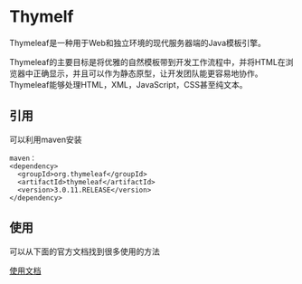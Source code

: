 # Thymelf
Thymeleaf是一种用于Web和独立环境的现代服务器端的Java模板引擎。

Thymeleaf的主要目标是将优雅的自然模板带到开发工作流程中，并将HTML在浏览器中正确显示，并且可以作为静态原型，让开发团队能更容易地协作。Thymeleaf能够处理HTML，XML，JavaScript，CSS甚至纯文本。
## 引用
可以利用maven安装

	maven：
	<dependency>
	  <groupId>org.thymeleaf</groupId>
	  <artifactId>thymeleaf</artifactId>
	  <version>3.0.11.RELEASE</version>
	</dependency>

## 使用
可以从下面的官方文档找到很多使用的方法

[使用文档](http://https://www.thymeleaf.org/doc/tutorials/3.0/usingthymeleaf.html "使用文档")



